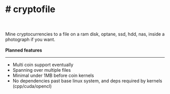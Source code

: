 <H1># cryptofile</H1><BR>
<BR>Mine cryptocurrencies to a file on a ram disk, optane, ssd, hdd, nas, inside a photograph if you want.</B><BR>
<BR>
<B>Planned features</B><BR>
<HR>
<UL>
<LI>Multi coin support eventually</LI>
<LI>Spanning over multiple files</LI>
<LI>Minimal under 1MB before coin kernels</LI>
<LI>No dependencies past base linux system, and deps required by kernels (cpp/cuda/opencl)</LI>
</UL>
  
